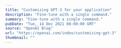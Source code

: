 ```yaml
---
title: "Customizing GPT-3 for your application"
description: "Fine-tune with a single command."
summary: "Fine-tune with a single command."
pubDate: "Tue, 14 Dec 2021 08:00:00 GMT"
source: "OpenAI Blog"
url: "https://openai.com/index/customizing-gpt-3"
thumbnail: ""
---
```


